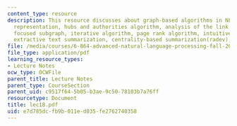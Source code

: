 ```yaml
---
content_type: resource
description: This resource discusses about graph-based algorithms in NLP, graph-based
  representation, hubs and authorities algorithm, analysis of the link structure,
  focused subgraph, iterative algorithm, page rank algorithm, intuitive justification,
  extractive text summarization, centrality-based summarization(radev), min-cut, etc.
file: /media/courses/6-864-advanced-natural-language-processing-fall-2005/e7d785dcfb9b011ed035fe2762740358_lec18.pdf
file_type: application/pdf
learning_resource_types:
- Lecture Notes
ocw_type: OCWFile
parent_title: Lecture Notes
parent_type: CourseSection
parent_uid: c9517f64-5b05-b3ae-9c50-78103b7a76ff
resourcetype: Document
title: lec18.pdf
uid: e7d785dc-fb9b-011e-d035-fe2762740358
---
```

